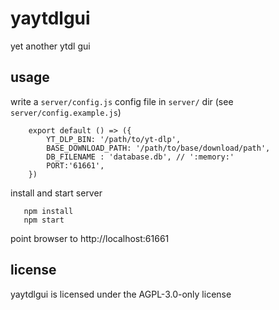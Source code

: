 # yaytdlgui

yet another ytdl gui

## usage

write a `server/config.js` config file in `server/` dir (see `server/config.example.js`)

        export default () => ({
            YT_DLP_BIN: '/path/to/yt-dlp',
            BASE_DOWNLOAD_PATH: '/path/to/base/download/path',
            DB_FILENAME : 'database.db', // ':memory:'
            PORT:'61661',
        })

install and start server

       npm install
       npm start

point browser to http://localhost:61661


## license

yaytdlgui is licensed under the AGPL-3.0-only license